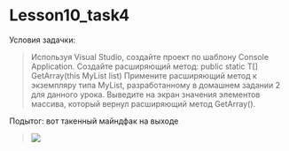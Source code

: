 # Lesson10_task4
Условия задачки:
>Используя Visual Studio, создайте проект по шаблону Console Application.
Создайте расширяющий метод: public static T[] GetArray<T>(this MyList<T> list)
Примените расширяющий метод к экземпляру типа MyList<T>, разработанному в домашнем задании 2 для данного урока.
Выведите на экран значения элементов массива, который вернул расширяющий метод GetArray().

Подытог: вот такенный майндфак на выходе
>![](Task4/Program_output.jpg)
